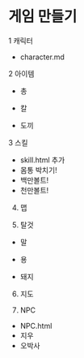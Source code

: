 # 게임 만들기

1 캐릭터
- character.md

2 아이템

- 총

- 칼

- 도끼

3 스킬

- skill.html 추가
- 몸통 박치기!
- 백만볼트!
- 천만볼트!

4. 맵

5. 탈것

- 말

- 용

- 돼지

6. 지도

7. NPC
- NPC.html
- 지우
- 오박사